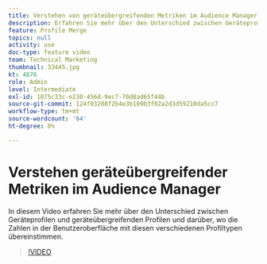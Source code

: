 ```yaml
---
title: Verstehen von geräteübergreifenden Metriken im Audience Manager
description: Erfahren Sie mehr über den Unterschied zwischen Geräteprofilen und geräteübergreifenden Profilen und darüber, wo die Zahlen in der Benutzeroberfläche mit diesen verschiedenen Profiltypen übereinstimmen.
feature: Profile Merge
topics: null
activity: use
doc-type: feature video
team: Technical Marketing
thumbnail: 33445.jpg
kt: 4876
role: Admin
level: Intermediate
exl-id: 1075c33c-e230-456d-9ec7-70d8ad65f44b
source-git-commit: 124f03208f2b4e3b109b3f02a2d3d59210da5cc7
workflow-type: tm+mt
source-wordcount: '64'
ht-degree: 0%

---
```


# Verstehen geräteübergreifender Metriken im Audience Manager

In diesem Video erfahren Sie mehr über den Unterschied zwischen Geräteprofilen und geräteübergreifenden Profilen und darüber, wo die Zahlen in der Benutzeroberfläche mit diesen verschiedenen Profiltypen übereinstimmen.

>[!VIDEO](https://video.tv.adobe.com/v/36761/?quality=12&captions=ger)

